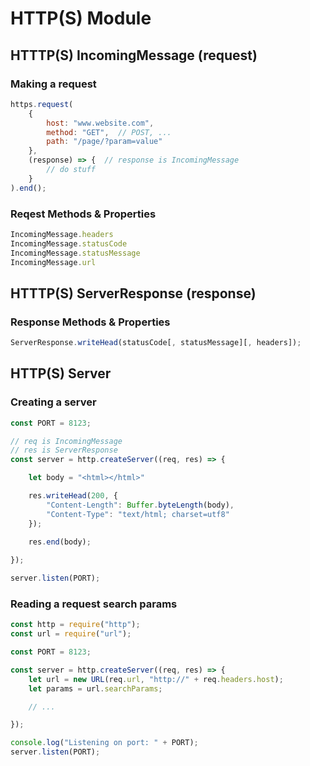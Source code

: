 # HTTP(S) Module

## HTTTP(S) IncomingMessage (request)

### Making a request

```js
https.request(
    {
        host: "www.website.com",
        method: "GET",  // POST, ...
        path: "/page/?param=value"
    }, 
    (response) => {  // response is IncomingMessage
        // do stuff
    }
).end();
```

### Reqest Methods & Properties

```js
IncomingMessage.headers
IncomingMessage.statusCode
IncomingMessage.statusMessage
IncomingMessage.url
```

## HTTTP(S) ServerResponse (response)

### Response Methods & Properties

```js
ServerResponse.writeHead(statusCode[, statusMessage][, headers]);
```

## HTTP(S) Server

### Creating a server

```js
const PORT = 8123;

// req is IncomingMessage
// res is ServerResponse
const server = http.createServer((req, res) => {

    let body = "<html></html>"

    res.writeHead(200, {
        "Content-Length": Buffer.byteLength(body),
        "Content-Type": "text/html; charset=utf8"
    });
    
    res.end(body);

});

server.listen(PORT);
```

### Reading a request search params

```js
const http = require("http");
const url = require("url");

const PORT = 8123;

const server = http.createServer((req, res) => {
    let url = new URL(req.url, "http://" + req.headers.host);
    let params = url.searchParams;

    // ...

});

console.log("Listening on port: " + PORT);
server.listen(PORT);
```

